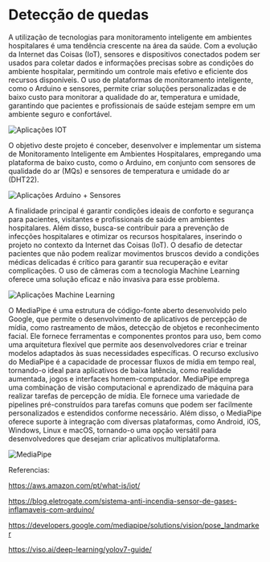# Detecção de quedas

A utilização de tecnologias para monitoramento inteligente em ambientes hospitalares é uma tendência crescente na área da saúde. Com a evolução da Internet das Coisas (IoT), sensores e dispositivos conectados podem ser usados para coletar dados e informações precisas sobre as condições do ambiente hospitalar, permitindo um controle mais efetivo e eficiente dos recursos disponíveis. O uso de plataformas de monitoramento inteligente, como o Arduino e sensores, permite criar soluções personalizadas e de baixo custo para monitorar a qualidade do ar, temperatura e umidade, garantindo que pacientes e profissionais de saúde estejam sempre em um ambiente seguro e confortável. 

![Aplicações IOT](https://d1.awsstatic.com/whatisimg/iot-universe.83de2944cc979eac98695797ecb5668f244bd7a5.png)

O objetivo deste projeto é conceber, desenvolver e implementar um sistema de Monitoramento Inteligente em Ambientes Hospitalares, empregando uma plataforma de baixo custo, como o Arduino, em conjunto com sensores de qualidade do ar (MQs) e sensores de temperatura e umidade do ar (DHT22). 

![Aplicações Arduino + Sensores](https://blog.eletrogate.com/wp-content/uploads/2017/08/20170827_162436.jpg)


A finalidade principal é garantir condições ideais de conforto e segurança para pacientes, visitantes e profissionais de saúde em ambientes hospitalares. Além disso, busca-se contribuir para a prevenção de infecções hospitalares e otimizar os recursos hospitalares, inserindo o projeto no contexto da Internet das Coisas (IoT). O desafio de detectar pacientes que não podem realizar movimentos bruscos devido a condições médicas delicadas é crítico para garantir sua recuperação e evitar complicações. O uso de câmeras com a tecnologia Machine Learning oferece uma solução eficaz e não invasiva para esse problema.

![Aplicações Machine Learning](https://viso.ai/wp-content/uploads/2022/07/smart-city-scene-computer-vision-deep-learning-networks.png)

O MediaPipe é uma estrutura de código-fonte aberto desenvolvido pelo Google, que permite o desenvolvimento de aplicativos de percepção de mídia, como rastreamento de mãos, detecção de objetos e reconhecimento facial. Ele fornece ferramentas e componentes prontos para uso, bem como uma arquitetura flexível que permite aos desenvolvedores criar e treinar modelos adaptados às suas necessidades específicas.
O recurso exclusivo do MediaPipe é a capacidade de processar fluxos de mídia em tempo real, tornando-o ideal para aplicativos de baixa latência, como realidade aumentada, jogos e interfaces homem-computador.
MediaPipe emprega uma combinação de visão computacional e aprendizado de máquina para realizar tarefas de percepção de mídia. Ele fornece uma variedade de pipelines pré-construídos para tarefas comuns que podem ser facilmente personalizados e estendidos conforme necessário. Além disso, o MediaPipe oferece suporte à integração com diversas plataformas, como Android, iOS, Windows, Linux e macOS, tornando-o uma opção versátil para desenvolvedores que desejam criar aplicativos multiplataforma.

![MediaPipe](https://editor.analyticsvidhya.com/uploads/77738pose_tracking_full_body_landmarks.png)


Referencias:

https://aws.amazon.com/pt/what-is/iot/

https://blog.eletrogate.com/sistema-anti-incendia-sensor-de-gases-inflamaveis-com-arduino/

https://developers.google.com/mediapipe/solutions/vision/pose_landmarker

https://viso.ai/deep-learning/yolov7-guide/



